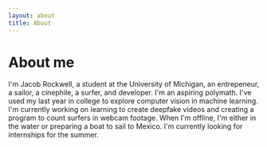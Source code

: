 ```yaml
---
layout: about
title: About
---
```

# About me

I'm Jacob Rockwell, a student at the University of Michigan, an entrepeneur, a sailor, a cinephile, a surfer, and developer. I'm an aspiring polymath. I've used my last year in college to explore computer vision in machine learning. I'm currently working on learning to create deepfake videos and creating a program to count surfers in webcam footage. When I'm offline, I'm either in the water or preparing a boat to sail to Mexico. I'm currently looking for internships for the summer.  

